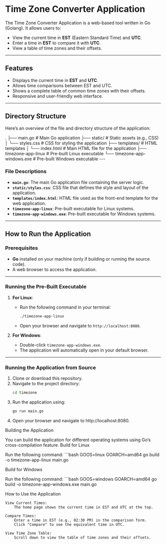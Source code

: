 # Time Zone Converter Application

The Time Zone Converter Application is a web-based tool written in Go (Golang). It allows users to:
- View the current time in **EST** (Eastern Standard Time) and **UTC**.
- Enter a time in **EST** to compare it with **UTC**.
- View a table of time zones and their offsets.

---

## Features

- Displays the current time in **EST** and **UTC**.
- Allows time comparisons between EST and UTC.
- Shows a complete table of common time zones with their offsets.
- Responsive and user-friendly web interface.

---

## Directory Structure

Here’s an overview of the file and directory structure of the application:

.
├── main.go                   # Main Go application
├── static/                   # Static assets (e.g., CSS)
│   └── styles.css            # CSS for styling the application
├── templates/                # HTML templates
│   └── index.html            # Main HTML file for the application
├── timezone-app-linux        # Pre-built Linux executable
└── timezone-app-windows.exe  # Pre-built Windows executable ---


### File Descriptions

- **`main.go`**: The main Go application file containing the server logic.
- **`static/styles.css`**: CSS file that defines the style and layout of the application.
- **`templates/index.html`**: HTML file used as the front-end template for the web application.
- **`timezone-app-linux`**: Pre-built executable for Linux systems.
- **`timezone-app-windows.exe`**: Pre-built executable for Windows systems.

---

## How to Run the Application

### Prerequisites

- **Go** installed on your machine (only if building or running the source code).
- A web browser to access the application.

---

### Running the Pre-Built Executable

1. **For Linux**:
   - Run the following command in your terminal:
     ```bash
     ./timezone-app-linux
     ```
   - Open your browser and navigate to `http://localhost:8080`.

2. **For Windows**:
   - Double-click `timezone-app-windows.exe`.
   - The application will automatically open in your default browser.

---

### Running the Application from Source

1. Clone or download this repository.
2. Navigate to the project directory:
   ```bash
   cd timezone

3. Run the application using:
   ```bash
   go run main.go

4. Open your browser and navigate to http://localhost:8080.

Building the Application

You can build the application for different operating systems using Go’s cross-compilation feature.
Build for Linux

Run the following command:
    ```bash
    GOOS=linux GOARCH=amd64 go build -o timezone-app-linux main.go

Build for Windows

Run the following command:
    ```bash
    GOOS=windows GOARCH=amd64 go build -o timezone-app-windows.exe main.go


How to Use the Application

    View Current Times:
        The home page shows the current time in EST and UTC at the top.

    Compare Times:
        Enter a time in EST (e.g., 02:30 PM) in the comparison form.
        Click "Compare" to see the equivalent time in UTC.

    View Time Zone Table:
        Scroll down to view the table of time zones and their offsets.
